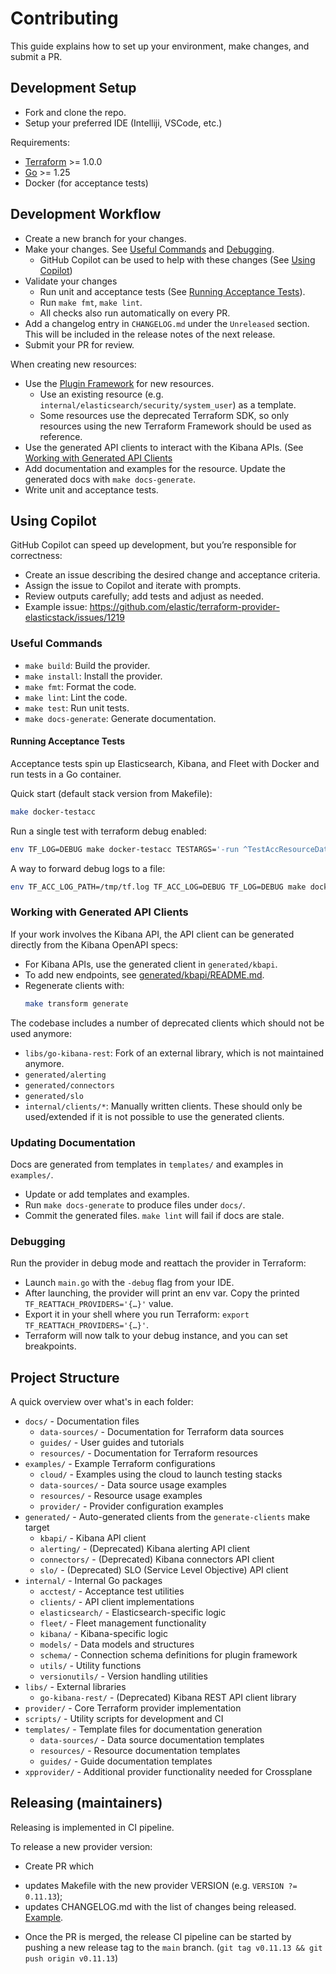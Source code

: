 # Contributing

This guide explains how to set up your environment, make changes, and submit a PR.

## Development Setup

* Fork and clone the repo.
* Setup your preferred IDE (Intelliji, VSCode, etc.)

Requirements:
* [Terraform](https://www.terraform.io/downloads.html) >= 1.0.0
* [Go](https://golang.org/doc/install) >= 1.25
* Docker (for acceptance tests)

## Development Workflow

* Create a new branch for your changes.
* Make your changes. See [Useful Commands](#useful-commands) and [Debugging](#debugging).
  * GitHub Copilot can be used to help with these changes (See [Using Copilot](#using-copilot))
* Validate your changes
  * Run unit and acceptance tests (See [Running Acceptance Tests](#running-acceptance-tests)).
  * Run `make fmt`, `make lint`.
  * All checks also run automatically on every PR.
* Add a changelog entry in `CHANGELOG.md` under the `Unreleased` section. This will be included in the release notes of the next release.
* Submit your PR for review.

When creating new resources:
* Use the [Plugin Framework](https://developer.hashicorp.com/terraform/plugin/framework/getting-started/code-walkthrough) for new resources.
  * Use an existing resource (e.g. `internal/elasticsearch/security/system_user`) as a template.
  * Some resources use the deprecated Terraform SDK, so only resources using the new Terraform Framework should be used as reference.
* Use the generated API clients to interact with the Kibana APIs. (See [Working with Generated API Clients](#working-with-generated-api-clients)
* Add documentation and examples for the resource. Update the generated docs with `make docs-generate`.
* Write unit and acceptance tests.


## Using Copilot

GitHub Copilot can speed up development, but you’re responsible for correctness:
* Create an issue describing the desired change and acceptance criteria.
* Assign the issue to Copilot and iterate with prompts.
* Review outputs carefully; add tests and adjust as needed.
* Example issue: https://github.com/elastic/terraform-provider-elasticstack/issues/1219

### Useful Commands

* `make build`: Build the provider.
* `make install`: Install the provider.
* `make fmt`: Format the code.
* `make lint`: Lint the code.
* `make test`: Run unit tests.
* `make docs-generate`: Generate documentation.

#### Running Acceptance Tests

Acceptance tests spin up Elasticsearch, Kibana, and Fleet with Docker and run tests in a Go container.

Quick start (default stack version from Makefile):
```bash
make docker-testacc
```

Run a single test with terraform debug enabled:
```bash
env TF_LOG=DEBUG make docker-testacc TESTARGS='-run ^TestAccResourceDataStreamLifecycle$$'
```

A way to forward debug logs to a file:
```bash
env TF_ACC_LOG_PATH=/tmp/tf.log TF_ACC_LOG=DEBUG TF_LOG=DEBUG make docker-testacc
```

### Working with Generated API Clients

If your work involves the Kibana API, the API client can be generated directly from the Kibana OpenAPI specs:
- For Kibana APIs, use the generated client in `generated/kbapi`.
- To add new endpoints, see [generated/kbapi/README.md](generated/kbapi/README.md).
- Regenerate clients with:
  ```sh
  make transform generate
  ```

The codebase includes a number of deprecated clients which should not be used anymore:
- `libs/go-kibana-rest`: Fork of an external library, which is not maintained anymore.
- `generated/alerting`
- `generated/connectors`
- `generated/slo`
- `internal/clients/*`: Manually written clients. These should only be used/extended if it is not possible to use the generated clients.

### Updating Documentation

Docs are generated from templates in `templates/` and examples in `examples/`.
* Update or add templates and examples.
* Run `make docs-generate` to produce files under `docs/`.
* Commit the generated files. `make lint` will fail if docs are stale.

### Debugging

Run the provider in debug mode and reattach the provider in Terraform:
* Launch `main.go` with the `-debug` flag from your IDE.
* After launching, the provider will print an env var. Copy the printed `TF_REATTACH_PROVIDERS='{…}'` value.
* Export it in your shell where you run Terraform: `export TF_REATTACH_PROVIDERS='{…}'`.
* Terraform will now talk to your debug instance, and you can set breakpoints.

## Project Structure

A quick overview over what's in each folder:

* `docs/` - Documentation files
  * `data-sources/` - Documentation for Terraform data sources
  * `guides/` - User guides and tutorials
  * `resources/` - Documentation for Terraform resources
* `examples/` - Example Terraform configurations
  * `cloud/` - Examples using the cloud to launch testing stacks
  * `data-sources/` - Data source usage examples
  * `resources/` - Resource usage examples
  * `provider/` - Provider configuration examples
* `generated/` - Auto-generated clients from the `generate-clients` make target
  * `kbapi/` - Kibana API client
  * `alerting/` - (Deprecated) Kibana alerting API client
  * `connectors/` - (Deprecated) Kibana connectors API client
  * `slo/` - (Deprecated) SLO (Service Level Objective) API client
* `internal/` - Internal Go packages
  * `acctest/` - Acceptance test utilities
  * `clients/` - API client implementations
  * `elasticsearch/` - Elasticsearch-specific logic
  * `fleet/` - Fleet management functionality
  * `kibana/` - Kibana-specific logic
  * `models/` - Data models and structures
  * `schema/` - Connection schema definitions for plugin framework
  * `utils/` - Utility functions
  * `versionutils/` - Version handling utilities
* `libs/` - External libraries
  * `go-kibana-rest/` - (Deprecated) Kibana REST API client library
* `provider/` - Core Terraform provider implementation
* `scripts/` - Utility scripts for development and CI
* `templates/` - Template files for documentation generation
  * `data-sources/` - Data source documentation templates
  * `resources/` - Resource documentation templates
  * `guides/` - Guide documentation templates
* `xpprovider/` - Additional provider functionality needed for Crossplane

## Releasing (maintainers)

Releasing is implemented in CI pipeline.

To release a new provider version:

* Create PR which
- updates Makefile with the new provider VERSION (e.g. `VERSION ?= 0.11.13`);
- updates CHANGELOG.md with the list of changes being released.
[Example](https://github.com/elastic/terraform-provider-elasticstack/commit/be866ebc918184e843dc1dd2f6e2e1b963da386d).

* Once the PR is merged, the release CI pipeline can be started by pushing a new release tag to the `main` branch. (`git tag v0.11.13 && git push origin v0.11.13`)
